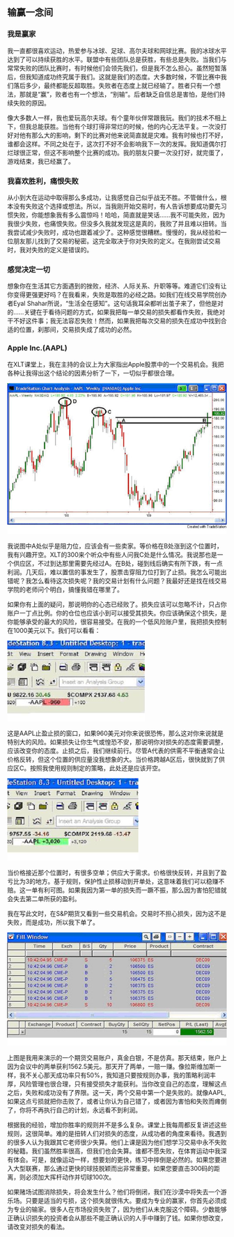## 输赢一念间

### 我是赢家

我一直都很喜欢运动，热爱参与冰球、足球、高尔夫球和网球比赛。我的冰球水平达到了可以持续获胜的水平。联盟中有些团队总是获胜，有些总是失败。当我们与常常失败的团队比赛时，有时候他们会领先我们，但是我不怎么担心。虽然短暂落后，但我知道成功终究属于我们。这就是我们的态度。大多数时候，不管比赛中我们落后多少，最终都能反超取胜。失败者在态度上就已经输了。胜者只有一个想法，那就是“赢”，败者也有一个想法，“别输”。后者缺乏自信总是害怕，是他们持续失败的原因。

像大多数人一样，我也爱玩高尔夫球。有个童年伙伴常跟我玩。我们的技术不相上下，但我总能获胜。当他有个球打得非常烂的时候，他的内心无法平复。一次没打好对他有那么大的影响，剩下的比赛对他来说简直就是灾难。我有时候也打不好，谁都会这样。不同之处在于，这次打不好不会影响我下一次的发挥。我知道偶尔打烂球很正常，但这不影响整个比赛的成功。我的朋友只要一次没打好，就完蛋了，游戏结束，我已经赢了。

### 我喜欢胜利，痛恨失败

从小到大在运动中取得那么多成功，让我感觉自己似乎战无不胜。不管做什么，根本没有失败这个选择或想法。所以，当我刚开始交易时，有人告诉想要成功要先习惯失败，你能想象我有多么震惊吗！哈哈，简直就是笑话……我不可能失败，因为我很少失败，也痛恨失败。但没多久我就发现这是真的，我败了并且难以扭转。当我尝试减少失败时，成功也跟着减少了。这种感觉很糟糕。慢慢的，我从经验和一位朋友那儿找到了交易的秘密。这完全取决于你对失败的定义。在我刚尝试交易时，我对失败的定义是错误的。

### 感觉决定一切

想象你在生活其它方面遇到的挫败，经济、人际关系、升职等等。难道它们没有让你变得更强更好吗？在我看来，失败是取胜的必经之路。如我们在线交易学院创办者Eyal Shahar所说，“生活全在感知”。这句话我耳朵都听出茧子来了，但他是对的……关键在于看待问题的方式，如果我把每一单交易的损失都看作失败，我绝对干不好这件事；我无法容忍失败！然而，如果我把每次交易的损失在成功中找到合适的位置，刹那间，交易损失成了成功的必然。

### Apple Inc.(AAPL)

在XLT课堂上，我在主持的会议上为大家指出Apple股票中的一个交易机会。我把各种让我得出这个结论的因素分析了一下，一切似乎都很合理。

![](images/apple.jpg)

我说图中A处似乎是阻力位，应该会有一些卖家。等价格在B处涨到这个位置时，我有兴趣开空。XLT的300来个听众中有些人问我C处是什么情况。我说那也是一个供应区，不过到达那里需要先经过A。在B处，碰到线后确实有所下跌，有一点利润。几天后，难以置信的事发生了，股票击穿阻力位打到了止损。我怎么可能出错呢？我怎么看待这次损失呢？我的交易计划有什么问题？我最好还是找在线交易学院的老师问个明白，搞懂我错在哪里了。

如果你有上面的疑问，那说明你的心态已经败了。损失应该可以忽略不计，只占你账户一丁点比例。你的仓位也应该小到可以接受其损失。你应该确保这个损失，是你能够承受的最大的风险，很容易接受。在我的一个低风险账户里，我把损失控制在1000美元以下。我们可以看看：

![](images/stop-loss.jpg)

这是AAPL止盈止损的窗口，如果960美元对你来说很恐怖，那么这对你来说就是特别大的风险。如果损失让你生气或惶恐不安，那说明你对损失的态度需要调整，应该改变你的态度。止损之后，我们继续前行。尽管A代表的供需不平衡通常会让价格反转，但这个位置的供应量没我想象的大。当价格跨越A区后，很快就到了供应区C。按照我使用规则制定的策略，此处还是应该开空。

![](images/take-profit.jpg)

当价格接近那个位置时，有很多空单；供应大于需求。价格很快反转，并且到了盈亏比为3的地方。基于规则，保护性止损移动到开单处，这意味着我们可以稳赚不赔。这一单有利可图。如果我因为第一单的损失而一蹶不振，那么因为害怕犯错就会失去第二单所获的盈利。

我在写此文时，在S&P期货又看到一些交易机会。交易时不担心损失，因为这不是失败，而是成功，所以我下单了。

![](images/future-trading-demo.jpg)

上图是我用来演示的一个期货交易账户，真金白银，不是仿真。那天结束，账户上因为会议中的两单获利1562.5美元。那天开了两单，一赔一赚。像拉斯维加斯一样，我不关心那天成功率只有50%，我知道只要按规则办事，我的策略利润丰厚，风险管理也很合理，只有接受损失才能获利。当你改变自己的态度，理解这点之后，失败和成功没有了界限。这一天，两个交易中第一个是失败的。就像AAPL,如果这点亏损就把你击败了，或者让你认为自己错了，或者因为害怕和失败而瘫倒了，你将不再执行自己的计划，永远看不到利润。

根据我的经验，增加你胜率的规则并不是多么复杂。课堂上我每周都反复讲述这些规则，这很简单。难的是扭转人们对损失的态度，从成功者的角度来看待。我遇到的很多人认为我跟其它老师很少失算。他们上课是因为他们想学习交易中永不失败的秘籍。我们虽然胜率很高，但我们也会失算。谁都不愿失败，在体育运动中我深有体会。可是，就像运动一样，想要划的更快，练习中摔倒是必然的。如果您要进入大型联赛，那么通过更快的球技脱颖而出非常重要。如果您要直击300码的距离，则必须加大挥杆动作并切球100次。

如果赌场试图消除损失，将会发生什么？他们将倒闭，我们在沙漠中将失去一个游乐场。只要是适当的亏损，这个损失就很伟大。要成为专业的赢家，你首先必须成为专业的输家。很多人在市场投资失败了，因为他们从未克服这个障碍。少数能够正确认识损失的投资者会从那些不能正确认识的人手中赚到了钱。如果你想改变，请改变对损失的看法。

